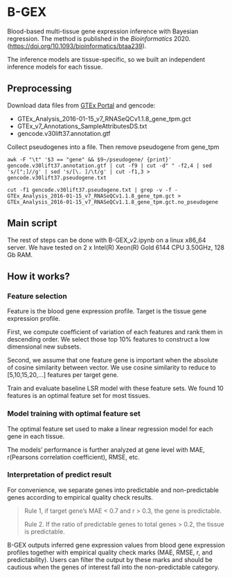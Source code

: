 # B-GEX
Blood-based multi-tissue gene expression inference with Bayesian regression. The method is published in the *Bioinformatics* 2020. (https://doi.org/10.1093/bioinformatics/btaa239). 

The inference models are tissue-specific, so we built an independent inference models for each tissue. 

## Preprocessing
Download data files from [GTEx Portal](https://gtexportal.org/home) and gencode:
* GTEx_Analysis_2016-01-15_v7_RNASeQCv1.1.8_gene_tpm.gct
* GTEx_v7_Annotations_SampleAttributesDS.txt
* gencode.v30lift37.annotation.gtf

Collect pseudogenes into a file. Then remove pseudogene from gene_tpm
```shell
awk -F "\t" '$3 == "gene" && $9~/pseudogene/ {print}' gencode.v30lift37.annotation.gtf | cut -f9 | cut -d" " -f2,4 | sed 's/[";]//g' | sed 's/[\. ]/\t/g' | cut -f1,3 > gencode.v30lift37.pseudogene.txt

cut -f1 gencode.v30lift37.pseudogene.txt | grep -v -f - GTEx_Analysis_2016-01-15_v7_RNASeQCv1.1.8_gene_tpm.gct > GTEx_Analysis_2016-01-15_v7_RNASeQCv1.1.8_gene_tpm.gct.no_pseudogene
```
## Main script

The rest of steps can be done with B-GEX_v2.ipynb on a linux x86_64 server. We have tested on 2 x Intel(R) Xeon(R) Gold 6144 CPU 3.50GHz, 128 Gb RAM.  

## How it works?

### Feature selection

Feature is the blood  gene expression profile. Target is the tissue gene expression profile.

First, we compute coefficient of variation of each features and rank them in descending order. We select those top 10% features to construct a low dimensional new subsets.  

Second, we assume that one feature gene is important when the absolute of cosine similarity between vector. We use cosine similarity to reduce to [5,10,15,20,...] features per target gene. 

Train and evaluate baseline LSR model with these feature sets. We found 10 features is an optimal feature set for most tissues. 

### Model training with optimal feature set
The optimal feature set used to make a linear regression model for each gene in each tissue.

The models’ performance is further analyzed at gene level with MAE, r(Pearsons correlation coefficient), RMSE, etc.

### Interpretation of predict result

For convenience, we separate genes into predictable and non-predictable genes according to empirical quality check results.          

> Rule 1, if target gene’s MAE < 0.7 and r > 0.3, the gene is predictable. 
>
> Rule 2. If the ratio of predictable genes to total genes > 0.2, the tissue is predictable.   

B-GEX outputs inferred gene expression values from blood gene expression profiles together with empirical quality check marks (MAE, RMSE, r, and predictability). Users can filter the output by these marks and should be cautious when the genes of interest fall into the non-predictable category.



